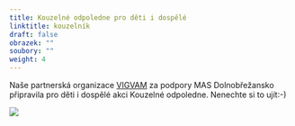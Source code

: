 ```yaml
---
title: Kouzelné odpoledne pro děti i dospělé
linktitle: kouzelník
draft: false
obrazek: ""
soubory: ""
weight: 4
---
```

Naše partnerská organizace [VIGVAM](https://www.vigvam-db.cz/) za podpory MAS Dolnobřežansko připravila pro děti i dospělé akci Kouzelné odpoledne. Nenechte si to ujít:-)

![](/assets/media/banery_brez.jpg)